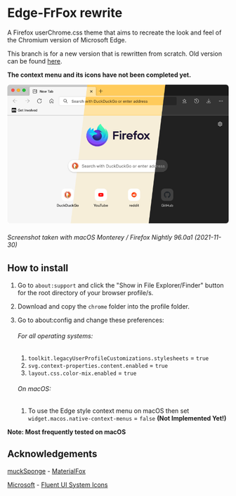 # Edge-FrFox rewrite
A Firefox userChrome.css theme that aims to recreate the look and feel of the Chromium version of Microsoft Edge.

This branch is for a new version that is rewritten from scratch. Old version can be found [here](https://github.com/bmFtZQ/Edge-FrFox/tree/v91.0-archive).

**The context menu and its icons have not been completed yet.**

![thumbnail](screenshots/thumb.png)
###### Screenshot taken with macOS Monterey / Firefox Nightly 96.0a1 (2021-11-30)

## How to install
1. Go to `about:support` and click the "Show in File Explorer/Finder" button for the root directory of your browser profile/s.
2. Download and copy the `chrome` folder into the profile folder.
3. Go to about:config and change these preferences:
   ###### For all operating systems:
   1. `toolkit.legacyUserProfileCustomizations.stylesheets` = `true`
   2. `svg.context-properties.content.enabled` = `true`
   3. `layout.css.color-mix.enabled` = `true`

   ###### On macOS:
   1. To use the Edge style context menu on macOS then set `widget.macos.native-context-menus` = `false` **(Not Implemented Yet!)**
   
**Note: Most frequently tested on macOS**

## Acknowledgements
[muckSponge](https://github.com/muckSponge) - [MaterialFox](https://github.com/muckSponge/MaterialFox)

[Microsoft](https://github.com/microsoft) - [Fluent UI System Icons](https://github.com/microsoft/fluentui-system-icons)
